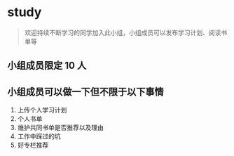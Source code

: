 # study
> 欢迎持续不断学习的同学加入此小组，小组成员可以发布学习计划、阅读书单等
## 小组成员限定 10 人
## 小组成员可以做一下但不限于以下事情
1. 上传个人学习计划
2. 个人书单
3. 维护共同书单是否推荐以及理由
4. 工作中踩过的坑
5. 好专栏推荐
